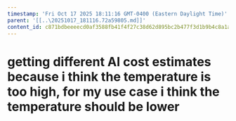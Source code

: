 ```yaml
---
timestamp: 'Fri Oct 17 2025 18:11:16 GMT-0400 (Eastern Daylight Time)'
parent: '[[..\20251017_181116.72a59805.md]]'
content_id: c871bdbeeeecd0af3588fb41f4f27c38d62d895bc2b477f3d1b9b4c8a1af3f30
---
```


# getting different AI cost estimates because i think the temperature is too high, for my use case i think the temperature should be lower
